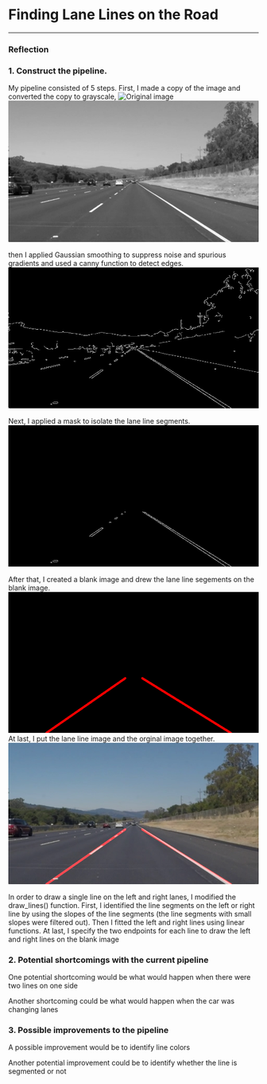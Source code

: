 # **Finding Lane Lines on the Road** 



[//]: # (Image References)


---

### Reflection

### 1. Construct the pipeline.

My pipeline consisted of 5 steps. First, I made a copy of the image and converted the copy to grayscale,
![Original image](./test_images/solidWhiteRight.jpg)
![Grayscale](./test_images/solidWhiteRight_grayscale.jpg)

then I applied Gaussian smoothing to suppress noise and spurious gradients and used a canny function to detect edges.
![Canny edges](./test_images/solidWhiteRight_edges.jpg)

Next, I applied a mask to isolate the lane line segments. 
![Masked edges](./test_images/solidWhiteRight_masked_edges.jpg)

After that, I created a blank image and drew the lane line segements on the blank image. 
![Line images](./test_images/solidWhiteRight_line_image.jpg)
At last, I put the lane line image and the orginal image together.
![Lane Lines](./test_images/solidWhiteRight_Lane_Lines.jpg)

In order to draw a single line on the left and right lanes, I modified the draw_lines() function. First, I identified the line segments on the left or right line by using the slopes of the line segments (the line segments with small slopes were filtered out). Then I fitted the left and right lines using linear functions. At last, I specify the two endpoints for each line to draw the left and right lines on the blank image




### 2. Potential shortcomings with the current pipeline


One potential shortcoming would be what would happen when there were two lines on one side

Another shortcoming could be what would happen when the car was changing lanes




### 3. Possible improvements to the pipeline

A possible improvement would be to identify line colors

Another potential improvement could be to identify whether the line is segmented or not

